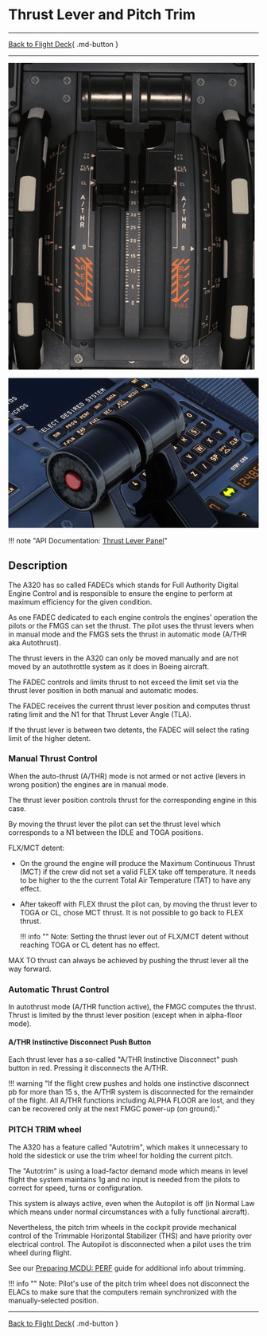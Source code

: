 # Thrust Lever and Pitch Trim

---

[Back to Flight Deck](../index.md){ .md-button }

---

![Thrust Lever and Pitch Trim](../../../assets/a32nx-briefing/pedestal/Thrust-lever-elev-trim.png "Thrust Lever and Pitch Trim")

![A/THR Instinctive Disconnect Push Button](../../../assets/a32nx-briefing/pedestal/thrustlevel-athr-disconnect.jpg)

!!! note "API Documentation: [Thrust Lever Panel](../../../../fbw-a32nx/a32nx-api/a32nx-flightdeck-api.md#thrust-lever-and-trim-wheel)"

## Description

The A320 has so called FADECs which stands for Full Authority Digital Engine Control and is responsible to ensure the engine to perform at maximum efficiency for the given condition.

As one FADEC dedicated to each engine controls the engines' operation the pilots or the FMGS can set the thrust. The pilot uses the thrust levers when in manual mode and the FMGS sets the thrust in automatic mode (A/THR aka Autothrust).

The thrust levers in the A320 can only be moved manually and are not moved by an autothrottle system as it does in Boeing aircraft.

The FADEC controls and limits thrust to not exceed the limit set via the thrust lever position in both manual and automatic modes.

The FADEC receives the current thrust lever position and computes thrust rating limit and the N1 for that Thrust Lever Angle (TLA).

If the thrust lever is between two detents, the FADEC will select the rating limit of the higher detent.

### Manual Thrust Control

When the auto-thrust (A/THR) mode is not armed or not active (levers in wrong position) the engines are in manual mode.

The thrust lever position controls thrust for the corresponding engine in this case.

By moving the thrust lever the pilot can set the thrust level which corresponds to a N1 between the IDLE and TOGA positions.

FLX/MCT detent:

- On the ground the engine will produce the Maximum Continuous Thrust (MCT) if the crew did not set a valid FLEX take off temperature. It needs to be higher to the the current Total Air Temperature (TAT) to have any effect.

- After takeoff with FLEX thrust the pilot can, by moving the thrust lever to TOGA or CL, chose MCT thrust. It is not possible to go back to FLEX thrust.

    !!! info ""
        Note: Setting the thrust lever out of FLX/MCT detent without reaching TOGA or CL detent has no effect.

MAX TO thrust can always be achieved by pushing the thrust lever all the way forward.

### Automatic Thrust Control

In autothrust mode (A/THR function active), the FMGC computes the thrust. Thrust is limited by the thrust lever position (except when in alpha-floor mode).

#### A/THR Instinctive Disconnect Push Button

Each thrust lever has a so-called "A/THR Instinctive Disconnect" push button in red. Pressing it disconnects the A/THR.

!!! warning "If the flight crew pushes and holds one instinctive disconnect pb for more than 15 s, the A/THR system is disconnected for the remainder of the flight. All A/THR functions including ALPHA FLOOR are lost, and they can be recovered only at the next FMGC power-up (on ground)."

### PITCH TRIM wheel

The A320 has a feature called "Autotrim", which makes it unnecessary to hold the sidestick or use the trim wheel for holding the current pitch.

The "Autotrim" is using a load-factor demand mode which means in level flight the system maintains 1g and no input is needed from the pilots to correct for speed, turns or configuration.

This system is always active, even when the Autopilot is off (in Normal Law which means under normal circumstances with a fully functional aircraft).

Nevertheless, the pitch trim wheels in the cockpit provide mechanical control of the Trimmable Horizontal Stabilizer (THS) and have priority over electrical control. The Autopilot is disconnected when a pilot uses the trim wheel during flight.

See our [Preparing MCDU: PERF](../../../beginner-guide/preparing-mcdu.md#perf) guide for additional info about trimming.

!!! info ""
    Note: Pilot's use of the pitch trim wheel does not disconnect the ELACs to make sure that the computers remain synchronized with the manually-selected position.

---

[Back to Flight Deck](../index.md){ .md-button }
